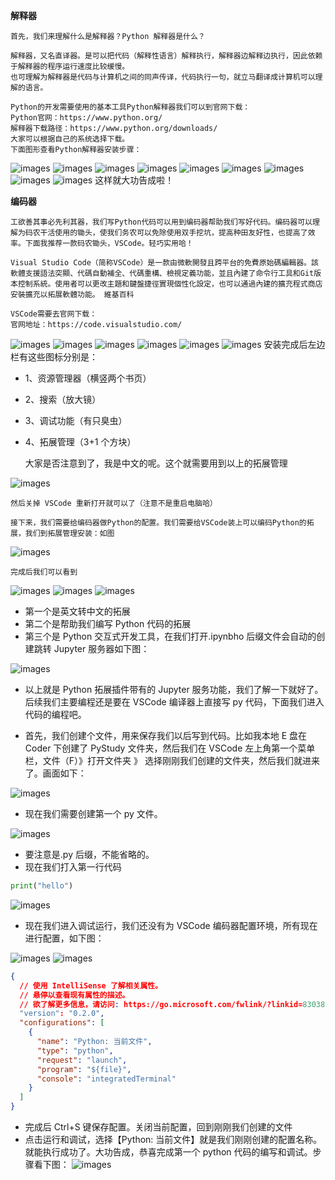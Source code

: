 **解释器**

    首先，我们来理解什么是解释器？Python 解释器是什么？

    解释器，又名直译器。是可以把代码（解释性语言）解释执行，解释器边解释边执行，因此依赖于解释器的程序运行速度比较缓慢。
    也可理解为解释器是代码与计算机之间的同声传译，代码执行一句，就立马翻译成计算机可以理解的语言。

    Python的开发需要使用的基本工具Python解释器我们可以到官网下载：
    Python官网：https://www.python.org/
    解释器下载路径：https://www.python.org/downloads/
    大家可以根据自己的系统选择下载。
    下面图形查看Python解释器安装步骤：

![images](./images/img0011.png)
![images](./images/img001.png)
![images](./images/img002.png)
![images](./images/img003.png)
![images](./images/img004.png)
![images](./images/img005.png)
![images](./images/img006.png)
![images](./images/img007.png)
![images](./images/img008.png)
这样就大功告成啦！

**编码器**

    工欲善其事必先利其器，我们写Python代码可以用到编码器帮助我们写好代码。编码器可以理解为码农干活使用的锄头，使我们务农可以免除使用双手挖坑，提高种田友好性，也提高了效率。下面我推荐一款码农锄头，VSCode。轻巧实用哈！

    Visual Studio Code（简称VSCode）是一款由微軟開發且跨平台的免費原始碼編輯器。該軟體支援語法突顯、代碼自動補全、代碼重構、檢視定義功能，並且內建了命令行工具和Git版本控制系統。使用者可以更改主題和鍵盤捷徑實現個性化設定，也可以通過內建的擴充程式商店安裝擴充以拓展軟體功能。 維基百科

    VSCode需要去官网下载：
    官网地址：https://code.visualstudio.com/

![images](./images/img009.png)
![images](./images/img010.png)
![images](./images/img011.png)
![images](./images/img012.png)
![images](./images/img013.png)
![images](./images/img014.png)
安装完成后左边栏有这些图标分别是：

- 1、资源管理器（横竖两个书页）
- 2、搜索（放大镜）
- 3、调试功能（有只臭虫）
- 4、拓展管理（3+1 个方块）

  大家是否注意到了，我是中文的呢。这个就需要用到以上的拓展管理

![images](./images/img015.png)

    然后关掉 VSCode 重新打开就可以了（注意不是重启电脑哈）

    接下来，我们需要给编码器做Python的配置。我们需要给VSCode装上可以编码Python的拓展，我们到拓展管理安装：如图

![images](./images/img016.png)

    完成后我们可以看到

![images](./images/img017.png)
![images](./images/img018.png)
![images](./images/img019.png)

- 第一个是英文转中文的拓展
- 第二个是帮助我们编写 Python 代码的拓展
- 第三个是 Python 交互式开发工具，在我们打开.ipynbho 后缀文件会自动的创建跳转 Jupyter 服务器如下图：

![images](./images/img020.png)

- 以上就是 Python 拓展插件带有的 Jupyter 服务功能，我们了解一下就好了。后续我们主要编程还是要在 VSCode 编译器上直接写 py 代码，下面我们进入代码的编程吧。

- 首先，我们创建个文件，用来保存我们以后写到代码。比如我本地 E 盘在 Coder 下创建了 PyStudy 文件夹，然后我们在 VSCode 左上角第一个菜单栏，文件（F）》打开文件夹 》 选择刚刚我们创建的文件夹，然后我们就进来了。画面如下：

![images](./images/img021.png)

- 现在我们需要创建第一个 py 文件。

![images](./images/img022.png)

- 要注意是.py 后缀，不能省略的。
- 现在我们打入第一行代码

```py
print("hello")
```

![images](./images/img023.png)

- 现在我们进入调试运行，我们还没有为 VSCode 编码器配置环境，所有现在进行配置，如下图：

![images](./images/img024.png)
![images](./images/img025.png)

```json
{
  // 使用 IntelliSense 了解相关属性。
  // 悬停以查看现有属性的描述。
  // 欲了解更多信息，请访问: https://go.microsoft.com/fwlink/?linkid=830387
  "version": "0.2.0",
  "configurations": [
    {
      "name": "Python: 当前文件",
      "type": "python",
      "request": "launch",
      "program": "${file}",
      "console": "integratedTerminal"
    }
  ]
}
```

- 完成后 Ctrl+S 键保存配置。关闭当前配置，回到刚刚我们创建的文件
- 点击运行和调试，选择【Python: 当前文件】就是我们刚刚创建的配置名称。就能执行成功了。大功告成，恭喜完成第一个 python 代码的编写和调试。步骤看下图：
  ![images](./images/img026.png)
